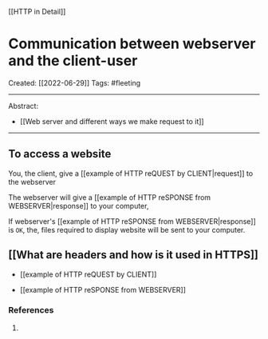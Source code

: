[[HTTP in Detail]]

# Communication between webserver and the client-user
Created:  [[2022-06-29]]
Tags: #fleeting 

---
Abstract:
- [[Web server and different ways we make request to it]]
---
## To access a website

You, the client, give a [[example of HTTP reQUEST by CLIENT|request]] to the webserver  


The webserver will give a [[example of HTTP reSPONSE from WEBSERVER|response]] to your computer, 


If webserver's [[example of HTTP reSPONSE from WEBSERVER|response]] is `OK`, 
the, files required to display website will be sent to your computer. 




## [[What are headers and how is it used in HTTPS]]

- [[example of HTTP reQUEST by CLIENT]]

- [[example of HTTP reSPONSE from WEBSERVER]]






### References
1. 